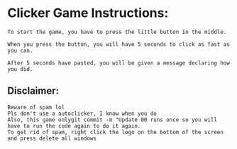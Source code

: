 # Clicker Game Instructions:
    To start the game, you have to press the little button in the middle.

    When you press the button, you will have 5 seconds to click as fast as you can.

    After 5 seconds have pasted, you will be given a message declaring how you did.

## Disclaimer:
    Beware of spam lol
    Pls don't use a autoclicker, I know when you do
    Also, this game onlygit commit -m "Update 00 runs once so you will have to run the code again to do it again.
    To get rid of spam, right click the logo on the bottom of the screen and press delete all windows
